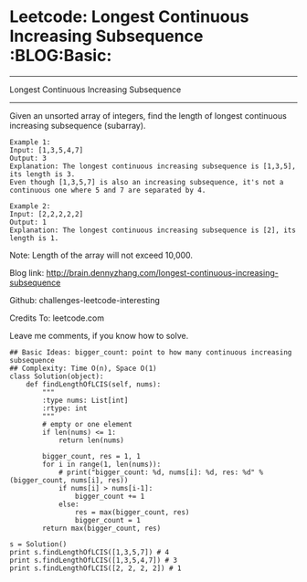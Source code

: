 # Leetcode: Longest Continuous Increasing Subsequence     :BLOG:Basic:


---

Longest Continuous Increasing Subsequence  

---

Given an unsorted array of integers, find the length of longest continuous increasing subsequence (subarray).  

    Example 1:
    Input: [1,3,5,4,7]
    Output: 3
    Explanation: The longest continuous increasing subsequence is [1,3,5], its length is 3. 
    Even though [1,3,5,7] is also an increasing subsequence, it's not a continuous one where 5 and 7 are separated by 4.

    Example 2:
    Input: [2,2,2,2,2]
    Output: 1
    Explanation: The longest continuous increasing subsequence is [2], its length is 1.

Note: Length of the array will not exceed 10,000.  

Blog link: <http://brain.dennyzhang.com/longest-continuous-increasing-subsequence>  

Github: challenges-leetcode-interesting  

Credits To: leetcode.com  

Leave me comments, if you know how to solve.  

    ## Basic Ideas: bigger_count: point to how many continuous increasing subsequence
    ## Complexity: Time O(n), Space O(1)
    class Solution(object):
        def findLengthOfLCIS(self, nums):
            """
            :type nums: List[int]
            :rtype: int
            """
            # empty or one element
            if len(nums) <= 1:
                return len(nums)
    
            bigger_count, res = 1, 1
            for i in range(1, len(nums)):
                # print("bigger_count: %d, nums[i]: %d, res: %d" % (bigger_count, nums[i], res))
                if nums[i] > nums[i-1]:
                    bigger_count += 1
                else:
                    res = max(bigger_count, res)
                    bigger_count = 1
            return max(bigger_count, res)
    
    s = Solution()
    print s.findLengthOfLCIS([1,3,5,7]) # 4
    print s.findLengthOfLCIS([1,3,5,4,7]) # 3
    print s.findLengthOfLCIS([2, 2, 2, 2]) # 1